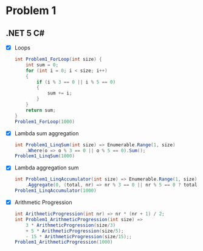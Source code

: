 # Problem 1
## .NET 5 C# 
- [x] Loops
    ```csharp
    int Problem1_ForLoop(int size) {
        int sum = 0;
        for (int i = 0; i < size; i++)
        {
            if (i % 3 == 0 || i % 5 == 0)
            {
                sum += i;
            }
        }
        return sum;
    }
    Problem1_ForLoop(1000)
    ```
- [x] Lambda sum aggregation
    ```csharp
    int Problem1_LinqSum(int size) => Enumerable.Range(1, size)
        .Where(o => o % 3 == 0 || o % 5 == 0).Sum();
    Problem1_LinqSum(1000)
    ```
- [x] Lambda aggregation sum
    ```csharp
    int Problem1_LinqAccumulator(int size) => Enumerable.Range(1, size)
        .Aggregate(0, (total, nr) => nr % 3 == 0 || nr % 5 == 0 ? total + nr : total);
    Problem1_LinqAccumulator(1000)
    ```
- [x] Arithmetic Progression
    ```csharp
    int ArithmeticProgression(int nr) => nr * (nr + 1) / 2;
    int Problem1_ArithmeticProgression(int size) =>  
        3 * ArithmeticProgression(size/3)
        + 5 * ArithmeticProgression(size/5);
        - 15 * ArithmeticProgression(size/15);;
    Problem1_ArithmeticProgression(1000)
    ```